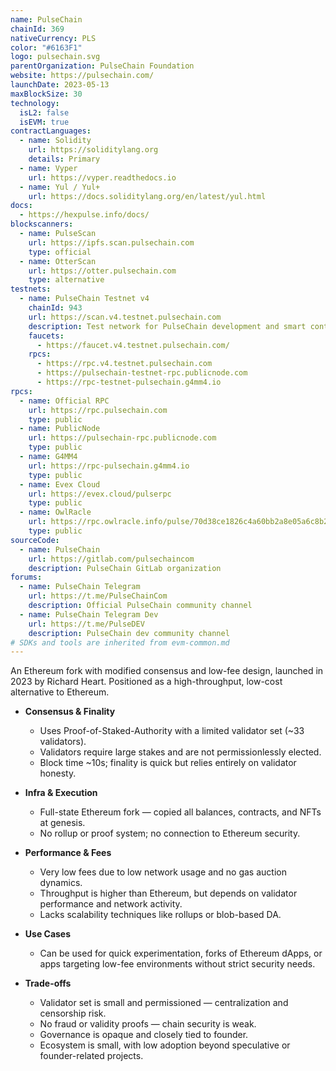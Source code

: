 ```yaml
---
name: PulseChain
chainId: 369
nativeCurrency: PLS
color: "#6163F1"
logo: pulsechain.svg
parentOrganization: PulseChain Foundation
website: https://pulsechain.com/
launchDate: 2023-05-13
maxBlockSize: 30
technology:
  isL2: false
  isEVM: true
contractLanguages:
  - name: Solidity
    url: https://soliditylang.org
    details: Primary
  - name: Vyper
    url: https://vyper.readthedocs.io
  - name: Yul / Yul+
    url: https://docs.soliditylang.org/en/latest/yul.html
docs:
  - https://hexpulse.info/docs/
blockscanners:
  - name: PulseScan
    url: https://ipfs.scan.pulsechain.com
    type: official
  - name: OtterScan
    url: https://otter.pulsechain.com
    type: alternative
testnets:
  - name: PulseChain Testnet v4
    chainId: 943
    url: https://scan.v4.testnet.pulsechain.com
    description: Test network for PulseChain development and smart contract testing
    faucets:
      - https://faucet.v4.testnet.pulsechain.com/
    rpcs:
      - https://rpc.v4.testnet.pulsechain.com
      - https://pulsechain-testnet-rpc.publicnode.com
      - https://rpc-testnet-pulsechain.g4mm4.io
rpcs:
  - name: Official RPC
    url: https://rpc.pulsechain.com
    type: public
  - name: PublicNode
    url: https://pulsechain-rpc.publicnode.com
    type: public
  - name: G4MM4
    url: https://rpc-pulsechain.g4mm4.io
    type: public
  - name: Evex Cloud
    url: https://evex.cloud/pulserpc
    type: public
  - name: OwlRacle
    url: https://rpc.owlracle.info/pulse/70d38ce1826c4a60bb2a8e05a6c8b20f
    type: public
sourceCode:
  - name: PulseChain
    url: https://gitlab.com/pulsechaincom
    description: PulseChain GitLab organization
forums:
  - name: PulseChain Telegram
    url: https://t.me/PulseChainCom
    description: Official PulseChain community channel
  - name: PulseChain Telegram Dev
    url: https://t.me/PulseDEV
    description: PulseChain dev community channel
# SDKs and tools are inherited from evm-common.md
---
```


An Ethereum fork with modified consensus and low-fee design, launched in 2023 by Richard Heart. Positioned as a high-throughput, low-cost alternative to Ethereum.

- **Consensus & Finality**  
  - Uses Proof-of-Staked-Authority with a limited validator set (~33 validators).  
  - Validators require large stakes and are not permissionlessly elected.  
  - Block time ~10s; finality is quick but relies entirely on validator honesty.

- **Infra & Execution**  
  - Full-state Ethereum fork — copied all balances, contracts, and NFTs at genesis.  
  - No rollup or proof system; no connection to Ethereum security.

- **Performance & Fees**  
  - Very low fees due to low network usage and no gas auction dynamics.  
  - Throughput is higher than Ethereum, but depends on validator performance and network activity.  
  - Lacks scalability techniques like rollups or blob-based DA.

- **Use Cases**  
  - Can be used for quick experimentation, forks of Ethereum dApps, or apps targeting low-fee environments without strict security needs.

- **Trade-offs**  
  - Validator set is small and permissioned — centralization and censorship risk.  
  - No fraud or validity proofs — chain security is weak.  
  - Governance is opaque and closely tied to founder.  
  - Ecosystem is small, with low adoption beyond speculative or founder-related projects.